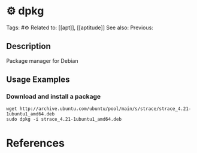 # ⚙️ dpkg

Tags: #⚙️
Related to: [[apt]], [[aptitude]]
See also:
Previous:

## Description

Package manager for Debian

## Usage Examples

### Download and install a package

	wget http://archive.ubuntu.com/ubuntu/pool/main/s/strace/strace_4.21-1ubuntu1_amd64.deb
	sudo dpkg -i strace_4.21-1ubuntu1_amd64.deb

# References